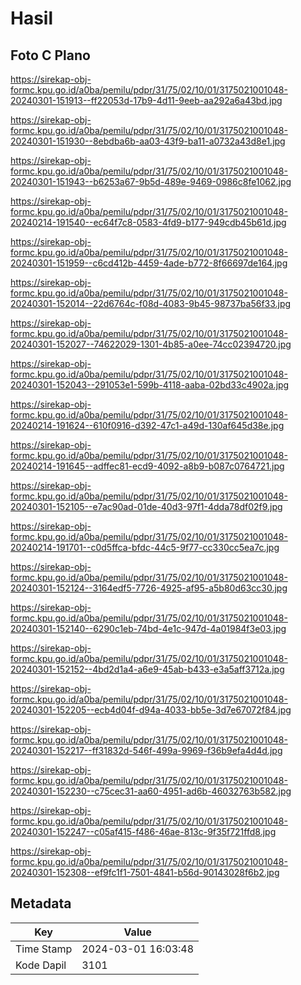 # Hasil

## Foto C Plano

https://sirekap-obj-formc.kpu.go.id/a0ba/pemilu/pdpr/31/75/02/10/01/3175021001048-20240301-151913--ff22053d-17b9-4d11-9eeb-aa292a6a43bd.jpg

https://sirekap-obj-formc.kpu.go.id/a0ba/pemilu/pdpr/31/75/02/10/01/3175021001048-20240301-151930--8ebdba6b-aa03-43f9-ba11-a0732a43d8e1.jpg

https://sirekap-obj-formc.kpu.go.id/a0ba/pemilu/pdpr/31/75/02/10/01/3175021001048-20240301-151943--b6253a67-9b5d-489e-9469-0986c8fe1062.jpg

https://sirekap-obj-formc.kpu.go.id/a0ba/pemilu/pdpr/31/75/02/10/01/3175021001048-20240214-191540--ec64f7c8-0583-4fd9-b177-949cdb45b61d.jpg

https://sirekap-obj-formc.kpu.go.id/a0ba/pemilu/pdpr/31/75/02/10/01/3175021001048-20240301-151959--c6cd412b-4459-4ade-b772-8f66697de164.jpg

https://sirekap-obj-formc.kpu.go.id/a0ba/pemilu/pdpr/31/75/02/10/01/3175021001048-20240301-152014--22d6764c-f08d-4083-9b45-98737ba56f33.jpg

https://sirekap-obj-formc.kpu.go.id/a0ba/pemilu/pdpr/31/75/02/10/01/3175021001048-20240301-152027--74622029-1301-4b85-a0ee-74cc02394720.jpg

https://sirekap-obj-formc.kpu.go.id/a0ba/pemilu/pdpr/31/75/02/10/01/3175021001048-20240301-152043--291053e1-599b-4118-aaba-02bd33c4902a.jpg

https://sirekap-obj-formc.kpu.go.id/a0ba/pemilu/pdpr/31/75/02/10/01/3175021001048-20240214-191624--610f0916-d392-47c1-a49d-130af645d38e.jpg

https://sirekap-obj-formc.kpu.go.id/a0ba/pemilu/pdpr/31/75/02/10/01/3175021001048-20240214-191645--adffec81-ecd9-4092-a8b9-b087c0764721.jpg

https://sirekap-obj-formc.kpu.go.id/a0ba/pemilu/pdpr/31/75/02/10/01/3175021001048-20240301-152105--e7ac90ad-01de-40d3-97f1-4dda78df02f9.jpg

https://sirekap-obj-formc.kpu.go.id/a0ba/pemilu/pdpr/31/75/02/10/01/3175021001048-20240214-191701--c0d5ffca-bfdc-44c5-9f77-cc330cc5ea7c.jpg

https://sirekap-obj-formc.kpu.go.id/a0ba/pemilu/pdpr/31/75/02/10/01/3175021001048-20240301-152124--3164edf5-7726-4925-af95-a5b80d63cc30.jpg

https://sirekap-obj-formc.kpu.go.id/a0ba/pemilu/pdpr/31/75/02/10/01/3175021001048-20240301-152140--6290c1eb-74bd-4e1c-947d-4a01984f3e03.jpg

https://sirekap-obj-formc.kpu.go.id/a0ba/pemilu/pdpr/31/75/02/10/01/3175021001048-20240301-152152--4bd2d1a4-a6e9-45ab-b433-e3a5aff3712a.jpg

https://sirekap-obj-formc.kpu.go.id/a0ba/pemilu/pdpr/31/75/02/10/01/3175021001048-20240301-152205--ecb4d04f-d94a-4033-bb5e-3d7e67072f84.jpg

https://sirekap-obj-formc.kpu.go.id/a0ba/pemilu/pdpr/31/75/02/10/01/3175021001048-20240301-152217--ff31832d-546f-499a-9969-f36b9efa4d4d.jpg

https://sirekap-obj-formc.kpu.go.id/a0ba/pemilu/pdpr/31/75/02/10/01/3175021001048-20240301-152230--c75cec31-aa60-4951-ad6b-46032763b582.jpg

https://sirekap-obj-formc.kpu.go.id/a0ba/pemilu/pdpr/31/75/02/10/01/3175021001048-20240301-152247--c05af415-f486-46ae-813c-9f35f721ffd8.jpg

https://sirekap-obj-formc.kpu.go.id/a0ba/pemilu/pdpr/31/75/02/10/01/3175021001048-20240301-152308--ef9fc1f1-7501-4841-b56d-90143028f6b2.jpg


## Metadata

| Key        | Value               |
| ---------- | ------------------- |
| Time Stamp | 2024-03-01 16:03:48 |
| Kode Dapil | 3101                |



